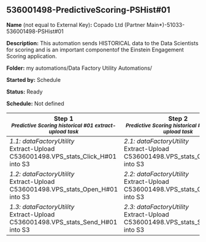 ## 536001498-PredictiveScoring-PSHist#01

**Name** (not equal to External Key)**:** Copado Ltd (Partner Main*)-51033-536001498-PSHist#01

**Description:** This automation sends HISTORICAL data to the Data Scientists for scoring and is an important componentof the Einstein Engagement Scoring application.

**Folder:** my automations/Data Factory Utility Automations/

**Started by:** Schedule

**Status:** Ready

**Schedule:** Not defined

| Step 1<br>_<small>Predictive Scoring historical #01 extract-upload task</small>_ | Step 2<br>_<small>Predictive Scoring historical #02 extract-upload task</small>_ | Step 3<br>_<small>Predictive Scoring historical #03 extract-upload task</small>_ | Step 4<br>_<small>Predictive Scoring historical #04 extract-upload task</small>_ | Step 5<br>_<small>Predictive Scoring historical #05 extract-upload task</small>_ | Step 6<br>_<small>Predictive Scoring historical #06 extract-upload task</small>_ | Step 7<br>_<small>Predictive Scoring historical #S_ExportDo extract-upload task</small>_ |
| --- | --- | --- | --- | --- | --- | --- |
| _1.1: dataFactoryUtility_<br>Extract-Upload C536001498.VPS_stats_Click_H#01 into S3 | _2.1: dataFactoryUtility_<br>Extract-Upload C536001498.VPS_stats_Click_H#02 into S3 | _3.1: dataFactoryUtility_<br>Extract-Upload C536001498.VPS_stats_Click_H#03 into S3 | _4.1: dataFactoryUtility_<br>Extract-Upload C536001498.VPS_stats_Click_H#04 into S3 | _5.1: dataFactoryUtility_<br>Extract-Upload C536001498.VPS_stats_Click_H#05 into S3 | _6.1: dataFactoryUtility_<br>Extract-Upload C536001498.VPS_stats_Click_H#06 into S3 | _7.1: dataFactoryUtility_<br>Extract-Upload C536001498.VPS_ExportDone_Hist_Email into S3 |
| _1.2: dataFactoryUtility_<br>Extract-Upload C536001498.VPS_stats_Open_H#01 into S3 | _2.2: dataFactoryUtility_<br>Extract-Upload C536001498.VPS_stats_Open_H#02 into S3 | _3.2: dataFactoryUtility_<br>Extract-Upload C536001498.VPS_stats_Open_H#03 into S3 | _4.2: dataFactoryUtility_<br>Extract-Upload C536001498.VPS_stats_Open_H#04 into S3 | _5.2: dataFactoryUtility_<br>Extract-Upload C536001498.VPS_stats_Open_H#05 into S3 | _6.2: dataFactoryUtility_<br>Extract-Upload C536001498.VPS_stats_Open_H#06 into S3 | - |
| _1.3: dataFactoryUtility_<br>Extract-Upload C536001498.VPS_stats_Send_H#01 into S3 | _2.3: dataFactoryUtility_<br>Extract-Upload C536001498.VPS_stats_Send_H#02 into S3 | _3.3: dataFactoryUtility_<br>Extract-Upload C536001498.VPS_stats_Send_H#03 into S3 | _4.3: dataFactoryUtility_<br>Extract-Upload C536001498.VPS_stats_Send_H#04 into S3 | _5.3: dataFactoryUtility_<br>Extract-Upload C536001498.VPS_stats_Send_H#05 into S3 | _6.3: dataFactoryUtility_<br>Extract-Upload C536001498.VPS_stats_Send_H#06 into S3 | - |
